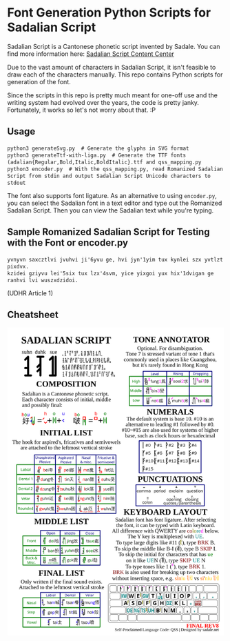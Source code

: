 # Font Generation Python Scripts for Sadalian Script

Sadalian Script is a Cantonese phonetic script invented by Sadale. You can find more information here: [Sadalian Script Content Center](https://sadale.net/en/sadalian)

Due to the vast amount of characters in Sadalian Script, it isn't feasible to draw each of the characters manually. This repo contains Python scripts for generation of the font.

Since the scripts in this repo is pretty much meant for one-off use and the writing system had evolved over the years, the code is pretty janky. Fortunately, it works so let's not worry about that. :P

## Usage

```
python3 generateSvg.py  # Generate the glyphs in SVG format
python3 generateTtf-with-liga.py  # Generate the TTF fonts (adalian{Regular,Bold,Italic,BoldItalic}.ttf and qss_mapping.py
python3 encoder.py  # With the qss_mapping.py, read Romanized Sadalian Script from stdin and output Sadalian Script Unicode characters to stdout
```

The font also supports font ligature. As an alternative to using `encoder.py`, you can select the Sadalian font in a text editor and type out the Romanized Sadalian Script. Then you can view the Sadalian text while you're typing.

## Sample Romanized Sadalian Script for Testing with the Font or encoder.py

```
yvnyvn saxcztlvi jvuhvi ji'6yvu ge, hvi jyn'1yim tux kynlei szx yvtlzt pixdvx.
kzidei gziyvu lei'5six tux lzx'4svm, yice yixgoi yux hix'1dvigan ge ranhvi lvi wuszxdzidoi.
```

(UDHR Article 1)

## Cheatsheet

![Sadalian Script Cheatsheet](cheatsheet.gif)
